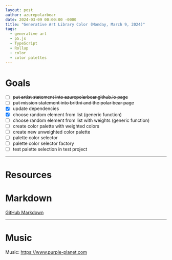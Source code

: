 ```yaml
---
layout: post
author: azurepolarbear
date: 2024-03-09 00:00:00 -0000
title: "Generative Art Library Color (Monday, March 9, 2024)"
tags:
  - generative art
  - p5.js
  - TypeScript
  - Rollup
  - color
  - color palettes
---
```


# Goals
- [ ] ~~put artist statement into azurepolarbear.github.io page~~
- [ ] ~~put mission statement into brittni and the polar bear page~~
- [x] update dependencies
- [x] choose random element from list (generic function)
- [ ] choose random element from list with weights (generic function)
- [ ] create color palette with weighted colors
- [ ] create new unweighted color palette
- [ ] palette color selector
- [ ] palette color selector factory
- [ ] test palette selection in test project

----

# Resources

# Markdown

[GitHub Markdown](https://docs.github.com/en/get-started/writing-on-github/getting-started-with-writing-and-formatting-on-github/basic-writing-and-formatting-syntax#styling-text)

----

# Music

Music: <a href="https://www.purple-planet.com" target="_blank" rel="noopener noreferrer">https://www.purple-planet.com</a>
